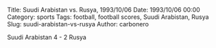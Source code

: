 Title: Suudi Arabistan vs. Rusya, 1993/10/06
Date: 1993/10/06 00:00
Category: sports
Tags: football, football scores, Suudi Arabistan, Rusya
Slug: suudi-arabistan-vs-rusya
Author: carbonero


Suudi Arabistan 4 - 2 Rusya
